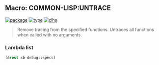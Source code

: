 ## Macro: COMMON-LISP:UNTRACE
[![package](https://img.shields.io/badge/Package-COMMON--LISP-5f9ea0.svg?style=social&colorA=999999)](../) [![type](https://img.shields.io/badge/Type-Macro-5f9ea0.svg?style=social&colorA=999999)](../#macro) [![clhs](https://img.shields.io/badge/CLHS-UNTRACE-5f9ea0.svg?style=social&colorA=999999)](http://www.lispworks.com/documentation/HyperSpec/Body/m_tracec.htm) 

> Remove tracing from the specified functions. Untraces all
> functions when called with no arguments.

### Lambda list
```cl
(&rest sb-debug::specs)
```
